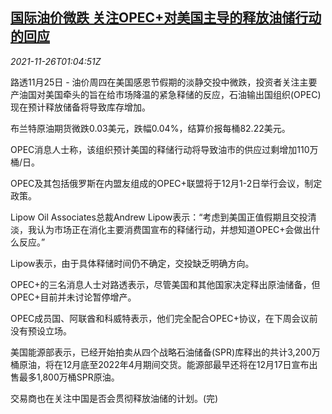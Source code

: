 <!--1637890264000-->
[国际油价微跌 关注OPEC+对美国主导的释放油储行动的回应](https://cn.reuters.com/article/global-oil-drv-1126-idCNKBS2IB01S)
------

<div><i>2021-11-26T01:04:51Z</i></div><p>路透11月25日 - 油价周四在美国感恩节假期的淡静交投中微跌，投资者关注主要产油国对美国牵头的旨在给市场降温的紧急释储的反应，石油输出国组织(OPEC)现在预计释放储备将导致库存增加。</p><p>布兰特原油期货微跌0.03美元，跌幅0.04%，结算价报每桶82.22美元。</p><p>OPEC消息人士称，该组织预计美国的释储行动将导致油市的供应过剩增加110万桶/日。</p><p>OPEC及其包括俄罗斯在内盟友组成的OPEC+联盟将于12月1-2日举行会议，制定政策。</p><p>Lipow Oil Associates总裁Andrew Lipow表示：“考虑到美国正值假期且交投清淡，我认为市场正在消化主要消费国宣布的释储行动，并想知道OPEC+会做出什么反应。”</p><p>Lipow表示，由于具体释储时间仍不确定，交投缺乏明确方向。</p><p>OPEC+的三名消息人士对路透表示，尽管美国和其他国家决定释出原油储备，但OPEC+目前并未讨论暂停增产。</p><p>OPEC成员国、阿联酋和科威特表示，他们完全配合OPEC+协议，在下周会议前没有预设立场。</p><p>美国能源部表示，已经开始拍卖从四个战略石油储备(SPR)库释出的共计3,200万桶原油，将在12月底至2022年4月期间交货。能源部最早还将在12月17日宣布出售最多1,800万桶SPR原油。</p><p>交易商也在关注中国是否会贯彻释放油储的计划。(完)</p>
